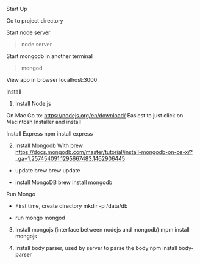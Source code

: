 Start Up

Go to project directory

Start node server
>node server

Start mongodb in another terminal
>mongod

View app in browser
localhost:3000


Install

1. Install Node.js

On Mac
Go to: https://nodejs.org/en/download/
Easiest to just click on Macintosh Installer and install

Install Express
npm install express

2. Install Mongodb
With brew
https://docs.mongodb.com/master/tutorial/install-mongodb-on-os-x/?_ga=1.257454091.1295667483.1462906445

- update brew
brew update

- install MongoDB
brew install mongodb

Run Mongo

- First time, create directory
mkdir -p /data/db

- run mongo
mongod


3. Install mongojs (interface between nodejs and mongodb)
mpm install mongojs

4. Install body parser, used by server to parse the body 
npm install body-parser
